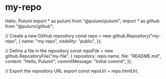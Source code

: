 # my-repo
Hello, Pulumi
import * as pulumi from "@pulumi/pulumi";
import * as github from "@pulumi/github";

// Create a new GitHub repository
const repo = new github.Repository("my-repo", {
    name: "my-repo",
    visibility: "public",
});

// Define a file in the repository
const repoFile = new github.RepositoryFile("my-file", {
    repository: repo.name,
    file: "README.md",
    content: "Hello, Pulumi!",
    commitMessage: "Initial commit",
});

// Export the repository URL
export const repoUrl = repo.htmlUrl;
